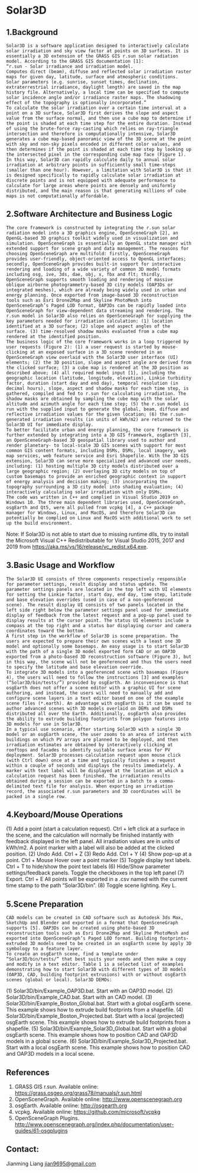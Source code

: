 # Solar3D

## 1.Background
    Solar3D is a software application designed to interactively calculate solar irradiation and sky view factor at points on 3D surfaces. It is essentially a 3D extension of the GRASS GIS r.sun solar radiation model. According to the GRASS GIS documentation [1]:
    “r.sun - Solar irradiance and irradiation model. 
    Computes direct (beam), diffuse and reflected solar irradiation raster maps for given day, latitude, surface and atmospheric conditions. Solar parameters (e.g. sunrise, sunset times, declination, extraterrestrial irradiance, daylight length) are saved in the map history file. Alternatively, a local time can be specified to compute solar incidence angle and/or irradiance raster maps. The shadowing effect of the topography is optionally incorporated.”
    To calculate the solar irradiation over a certain time interval at a point on a 3D surface, Solar3D first derives the slope and aspect value from the surface normal, and then use a cube map to determine if the point is shaded at each time step for the entire duration. Instead of using the brute-force ray-casting which relies on ray-triangle intersection and therefore is computationally intensive, Solar3D generates a cube map-based panoramic view of the 3D scene at the point with sky and non-sky pixels encoded in different color values, and then determines if the point is shaded at each time step by looking up the intersected pixel in the corresponding cube map face (Figure 1). In this way, Solar3D can rapidly calculate daily to annual solar irradiation at arbitrary points in sufficiently small time-steps (smaller than one hour). However, a limitation with Solar3D is that it is designed specifically to rapidly calculate solar irradiation at discrete points and is not equipped with adequate performance to calculate for large areas where points are densely and uniformly distributed, and the main reason is that generating millions of cube maps is not computationally affordable.

## 2.Software Architecture and Business Logic
    The core framework is constructed by integrating the r.sun solar radiation model into a 3D graphics engine, OpenSceneGraph [2], an OpenGL-based 3D graphics toolkit widely used in visualization and simulation. OpenSceneGraph is essentially an OpenGL state manager with extended support for scene graph and data management. The reasons for choosing OpenSceneGraph are multifold: firstly, OpenSceneGraph provides user-friendly, object-oriented access to OpenGL interfaces; secondly, OpenSceneGraph provides built-in support for interactive rendering and loading of a wide variety of common 3D model formats including osg, ive, 3ds, dae, obj, x, fbx and flt; thirdly, OpenSceneGraph supports smooth loading and rendering of massive oblique airborne photogrammetry-based 3D city models (OAP3Ds or integrated meshes), which are already being widely used in urban and energy planning. Once exported from image-based 3D reconstruction tools such as Esri Drone2Map and Skyline PhotoMesh into OpenSceneGraph’s Paged LOD format, OAP3Ds can be rapidly loaded into OpenSceneGraph for view-dependent data streaming and rendering. The r.sun model in Solar3D also relies on OpenSceneGraph for supplying the key parameters needed for irradiation calculation: (1) location identified at a 3D surface; (2) slope and aspect angles of the surface. (3) time-resolved shadow masks evaluated from a cube map rendered at the identified position.
    The business logic of the core framework works in a loop triggered by user requests (Figure 2): (1) a user request is started by mouse-clicking at an exposed surface in a 3D scene rendered in an OpenSceneGraph view overlaid with the Solar3D user interface (UI) elements; (2) the 3D position, slope and aspect angle are derived from the clicked surface; (3) a cube map is rendered at the 3D position as described above; (4) all required model input [1], including the geographic location (latitude, longitude, elevation), Linkie turbidity factor, duration (start day and end day), temporal resolution (in decimal hours), slope, aspect and shadow masks for each time step, is gathered, compiled and fed to r.sun for calculating irradiation. The shadow masks are obtained by sampling the cube map with the solar altitude and azimuth angle for each time step; (5) the r.sun model is run with the supplied input to generate the global, beam, diffuse and reflective irradiation values for the given location; (6) the r.sun-generated irradiation results (in units of kWh/m2) are returned to the Solar3D UI for immediate display.
    To better facilitate urban and energy planning, the core framework is further extended by integrating into a 3D GIS framework, osgEarth [3], an OpenSceneGraph-based 3D geospatial library used to author and render planetary- to local-scale 3D GIS scenes with support for most common GIS content formats, including DSMs, DSMs, local imagery, web map services, web feature service and Esri Shapefile. With the 3D GIS extension, Solar3D can serve more specialized and advanced user needs, including: (1) hosting multiple 3D city models distributed over a large geographic region; (2) overlaying 3D city models on top of custom basemaps to provide an enriched geographic context in support of energy analysis and decision making; (3) incorporating the topography surrounding a 3D city model into shading evaluation; (4) interactively calculating solar irradiation with only DSMs.
    The code was written in C++ and complied in Visual Studio 2019 on Windows 10. The three main dependent libraries used, OpenSceneGraph, osgEarth and Qt5, were all pulled from vcpkg [4], a C++ package manager for Windows, Linux, and MacOS, and therefore Solar3D can potentially be complied on Linux and MacOS with additional work to set up the build environment.

Note: If Solar3D is not able to start due to missing runtime dlls, try to install the Microsoft Visual C++ Redistributable for Visual Studio 2015, 2017 and 2019 from https://aka.ms/vs/16/release/vc_redist.x64.exe.

## 3.Basic Usage and Workflow
    The Solar3D UI consists of three components respectively responsible for parameter settings, result display and status update. The parameter settings panels are located in the top left with UI elements for setting the Linkie factor, start day, end day, time step, latitude and base elevation overrides (used in case of a non-geoferenced scene). The result display UI consists of two panels located in the left side right below the parameter settings panel used for immediate display of feedback from the latest request and a pop-up panel used to display results at the cursor point. The status UI elements include a compass at the top right and a status bar displaying cursor and camera coordinates toward the bottom. 
    A first step in the workflow of Solar3D is scene preparation. The users are expected to prepare their own scenes with a least one 3D model and optionally some basemaps. An easy usage is to start Solar3D with the path of a single 3D model exported form CAD or an OAP3D exported from a photo-based 3D reconstruction software (Figure 3), but in this way, the scene will not be geoferenced and thus the users need to specify the latitude and base elevation override.
    To integrate 3D models into a geoferenced scene with basemaps (Figure 4), the users will need to follow the instructions [3] and examples (“Solar3D/bin/tests/”) provided by osgEarth. An inconvenience is that osgEarth does not offer a scene editor with a graphic UI for scene authoring, and instead, the users will need to manually add and configure scene layers in a text editor based on one of the example scene files (*.earth). An advantage with osgEarth is it can be used to author advanced scenes with 3D models overlaid on DEMs and DSMs distributed all over the Earth. Additionally, osgEarth also provides the ability to extrude building footprints from polygon features into 3D models for use in Solar3D.
    In a typical use scenario, after starting Solar3D with a single 3D model or an osgEarth scene, the user zooms to an area of interest with buildings on which PV arrays are planned to be deployed, and then irradiation estimates are obtained by interactively clicking at rooftops and facades to identify suitable surface areas for PV deployment. Solar3D processes calculation request upon mouse click (with Ctrl down) once at a time and typically finishes a request within a couple of seconds and displays the results immediately. A marker with text label will be displayed at the location at which a calculation request has been finished. The irradiation results obtained during a session can be exported in a batch to a comma-delimited text file for analysis. When exporting an irradiation record, the associated r.sun parameters and 3D coordinates will be packed in a single row.
    
 ## 4.Keyboard/Mouse Operations
(1) Add a point (start a calculation request).
Ctrl + left click at a surface in the scene, and the calculation will normally be finished instantly with feedback displayed in the left panel. All irradiation values are in units of kWh/m2. A point marker with a label will also be added at the clicked position.
(2) Undo Add.
Ctrl + Z
(3) Redo Add.
Ctrl + Y
(4) Show pop-up at a point.
Ctrl + Mouse Hover over a point marker
(5) Toggle display text labels.
Ctrl + T to hide/show the point text labels
(6) Hide/Show parameter settings/feedback panels.
Toggle the checkboxes in the top left panel
(7) Export.
Ctrl + E
All points will be exported in a .csv named with the current time stamp to the path “Solar3D/bin”. 
(8) Toggle scene lighting.
Key L.

 ## 5.Scene Preparation
    CAD models can be created in CAD software such as Autodesk 3ds Max, SketchUp and Blender and exported in a format that OpenSceneGraph supports [5]. OAP3Ds can be created using photo-based 3D reconstruction tools such as Esri Drone2Map and Skyline PhotoMesh and exported into OpenSceneGraph’s Paged LOD format. Building footprints-extruded 3D models need to be created in an osgEarth scene by apply 3D symbology to a feature layer. 
    To create an osgEarth scene, find a template under “Solar3D/bin/tests/” that best suits your needs and then make a copy and modify in a text editor. Table 1 is a selected list of examples demonstrating how to start Solar3D with different types of 3D models (OAP3D, CAD, building footprint extrusions) with or without osgEarth scenes (global or local). Solar3D DEMOs:
(1) Solar3D/bin/Example_OAP3D.bat. Start with an OAP3D model.
(2) Solar3D/bin/Example_CAD.bat. Start with an CAD model.
(3) Solar3D/bin/Example_Boston_Global.bat. Start with a global osgEarth scene. This example shows how to extrude build footprints from a shapefile.
(4) Solar3D/bin/Example_Boston_Projected.bat. Start with a local (projected) osgEarth scene. This example shows how to extrude build footprints from a shapefile.
(5) Solar3D/bin/Example_Solar3D_Global.bat. Start with a global osgEarth scene. This example shows how to position CAD and OAP3D models in a global scene.
(6) Solar3D/bin/Example_Solar3D_Projected.bat. Start with a local osgEarth scene. This example shows how to position CAD and OAP3D models in a local scene.

 ## References
1. GRASS GIS r.sun. Available online: https://grass.osgeo.org/grass78/manuals/r.sun.html
2. OpenSceneGraph. Available online: http://www.openscenegraph.org
3. osgEarth. Available online: http://osgearth.org
4. vcpkg. Available online: https://github.com/microsoft/vcpkg
5. OpenSceneGraph Plugins. http://www.openscenegraph.org/index.php/documentation/user-guides/61-osgplugins

## Contact:
Jianming Liang
jian9695@gmail.com

